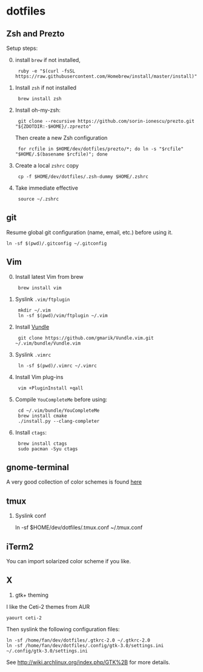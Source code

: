 dotfiles
========

Zsh and Prezto
--------------

Setup steps:

0. install `brew` if not installed,

        ruby -e "$(curl -fsSL https://raw.githubusercontent.com/Homebrew/install/master/install)"

1. Install `zsh` if not installed

        brew install zsh

2. Install oh-my-zsh:

        git clone --recursive https://github.com/sorin-ionescu/prezto.git "${ZDOTDIR:-$HOME}/.zprezto"

   Then create a new Zsh configuration

        for rcfile in $HOME/dev/dotfiles/prezto/*; do ln -s "$rcfile" "$HOME/.$(basename $rcfile)"; done

4. Create a local `zshrc` copy

        cp -f $HOME/dev/dotfiles/.zsh-dummy $HOME/.zshrc

4. Take immediate effective

        source ~/.zshrc

git
---

Resume global git configuration (name, email, etc.) before using it.

    ln -sf $(pwd)/.gitconfig ~/.gitconfig

Vim
---

0. Install latest Vim from brew

        brew install vim

1. Syslink `.vim/ftplugin`

        mkdir ~/.vim
        ln -sf $(pwd)/vim/ftplugin ~/.vim

2. Install [Vundle](https://github.com/gmarik/Vundle.vim)

        git clone https://github.com/gmarik/Vundle.vim.git ~/.vim/bundle/Vundle.vim

3. Syslink `.vimrc`
    
        ln -sf $(pwd)/.vimrc ~/.vimrc

4. Install Vim plug-ins

        vim +PluginInstall +qall

5. Compile `YouCompleteMe` before using: 

        cd ~/.vim/bundle/YouCompleteMe
        brew install cmake
        ./install.py --clang-completer

6. Install `ctags`:

        brew install ctags
        sudo pacman -Syu ctags


gnome-terminal
---------------

A very good collection of color schemes is found 
[here](https://github.com/metalelf0/gnome-terminal-colors)


tmux
------

1. Syslink conf

    ln -sf $HOME/dev/dotfiles/.tmux.conf ~/.tmux.conf

iTerm2
------

You can import solarized color scheme if you like.

X
--

1. gtk+ theming

I like the Ceti-2 themes from AUR

    yaourt ceti-2

Then syslink the following configuration files:

    ln -sf /home/fan/dev/dotfiles/.gtkrc-2.0 ~/.gtkrc-2.0
    ln -sf /home/fan/dev/dotfiles/.config/gtk-3.0/settings.ini ~/.config/gtk-3.0/settings.ini

See http://wiki.archlinux.org/index.php/GTK%2B for more details. 
